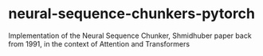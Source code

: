 # neural-sequence-chunkers-pytorch
Implementation of the Neural Sequence Chunker, Shmidhuber paper back from 1991, in the context of Attention and Transformers
